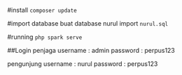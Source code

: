 #install
`composer update`

#import database
buat database nurul
import `nurul.sql`

#running
`php spark serve`

##Login
penjaga
username : admin
password : perpus123

pengunjung
username : nurul
password : perpus123
